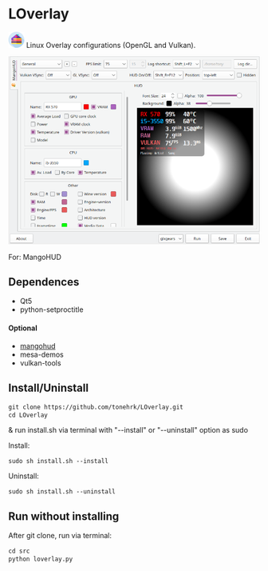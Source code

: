 
# LOverlay

![](src/res/cake-piece.png) Linux Overlay configurations (OpenGL and Vulkan).

![](assets/ksnip_20200824-154156.png)

For: MangoHUD

## Dependences 

- Qt5
- python-setproctitle

#### Optional

- [mangohud](https://github.com/flightlessmango/MangoHud)
- mesa-demos
- vulkan-tools



## Install/Uninstall

```
git clone https://github.com/tonehrk/LOverlay.git
cd LOverlay
```

& run install.sh via terminal with "--install" or "--uninstall" option as sudo

Install:
```
sudo sh install.sh --install
```
Uninstall:
```
sudo sh install.sh --uninstall
```

## Run without installing
After git clone, run via terminal: 
```
cd src
python loverlay.py
```
